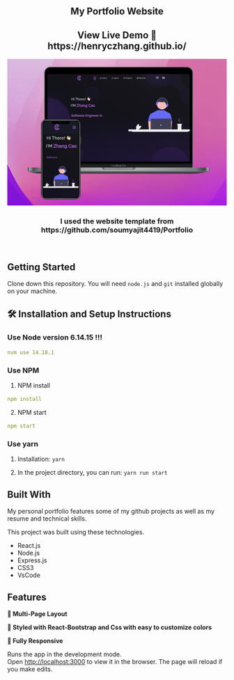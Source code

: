 <h2 align="center">
  My Portfolio Website
</h2>
<h2 align="center">
View Live Demo 🚀 https://henryczhang.github.io/
</h2>
<div align="center">
  <img alt="Demo" src="./Images/device-view.png" />
</div>
<h3 align="center">
  I used the website template from https://github.com/soumyajit4419/Portfolio
</h3>

<br/>

## Getting Started

Clone down this repository. You will need `node.js` and `git` installed globally on your machine.

## 🛠 Installation and Setup Instructions

### Use Node version 6.14.15 !!!

```yaml
nvm use 14.18.1  
```

### Use NPM

1. NPM install

```yaml
npm install
```

2. NPM start

```yaml
npm start
```

### Use yarn

1. Installation: `yarn`

2. In the project directory, you can run: `yarn run start`

## Built With

My personal portfolio features some of my github projects as well as my resume and technical skills.<br/>

This project was built using these technologies.

- React.js
- Node.js
- Express.js
- CSS3
- VsCode

## Features

**📖 Multi-Page Layout**

**🎨 Styled with React-Bootstrap and Css with easy to customize colors**

**📱 Fully Responsive**

Runs the app in the development mode.\
Open [http://localhost:3000](http://localhost:3000) to view it in the browser.
The page will reload if you make edits.
